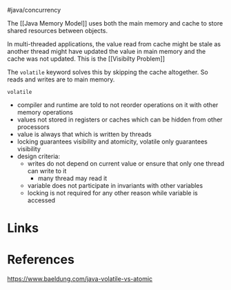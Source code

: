 #java/concurrency 

The [[Java Memory Model]] uses both the main memory and cache to store shared resources between objects. 

In multi-threaded applications, the value read from cache might be stale as another thread might have updated the value in main memory and the cache was not updated. This is the [[Visibilty Problem]]

The `volatile` keyword solves this by skipping the cache altogether. So reads and writes are to main memory. 

`volatile`
- compiler and runtime are told to not reorder operations on it with other memory operations
- values not stored in registers or caches which can be hidden from other processors
- value is always that which is written by threads
- locking guarantees visibility and atomicity, volatile only guarantees visibility
- design criteria:
	- writes do not depend on current value or ensure that only one thread can write to it
		- many thread may read it
	- variable does not participate in invariants with other variables
	- locking is not required for any other reason while variable is accessed

# Links

# References
https://www.baeldung.com/java-volatile-vs-atomic